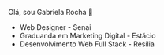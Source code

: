 Olá, sou Gabriela Rocha 👋
- Web Designer - Senai
- Graduanda em Marketing Digital - Estácio
- Desenvolvimento Web Full Stack - Resília
